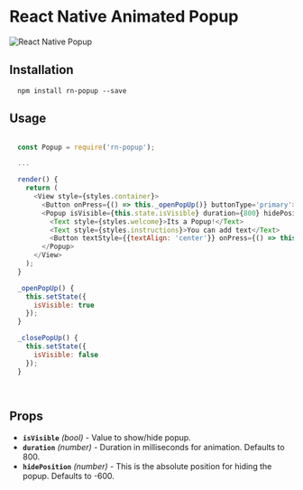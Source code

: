 # React Native Animated Popup

<img src="https://raw.githubusercontent.com/sahlhoff/react-native-popup/master/popup.gif" alt="React Native Popup" style="max-width: 200px;"/>
  
## Installation

```
  npm install rn-popup --save
```

## Usage

```js

  const Popup = require('rn-popup');

  ...  

  render() {
    return (
      <View style={styles.container}>
        <Button onPress={() => this._openPopUp()} buttonType='primary'>Show</Button>
        <Popup isVisible={this.state.isVisible} duration={800} hidePosition={-600}>
          <Text style={styles.welcome}>Its a Popup!</Text>
          <Text style={styles.instructions}>You can add text</Text>
          <Button textStyle={{textAlign: 'center'}} onPress={() => this._closePopUp()} buttonType='primary'>Close</Button>
        </Popup>
      </View>
    );
  }

  _openPopUp() {
    this.setState({
      isVisible: true
    });
  }

  _closePopUp() {
    this.setState({
      isVisible: false
    });
  }

  
```

## Props

- **`isVisible`** _(bool)_ - Value to show/hide popup.
- **`duration`** _(number)_ - Duration in milliseconds for animation. Defaults to 800.
- **`hidePosition`** _(number)_ - This is the absolute position for hiding the popup. Defaults to -600.
